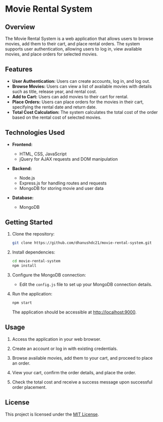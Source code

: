 # Movie Rental System

## Overview

The Movie Rental System is a web application that allows users to browse movies, add them to their cart, and place rental orders. The system supports user authentication, allowing users to log in, view available movies, and place orders for selected movies.

## Features

- **User Authentication:** Users can create accounts, log in, and log out.
- **Browse Movies:** Users can view a list of available movies with details such as title, release year, and rental cost.
- **Add to Cart:** Users can add movies to their cart for rental.
- **Place Orders:** Users can place orders for the movies in their cart, specifying the rental date and return date.
- **Total Cost Calculation:** The system calculates the total cost of the order based on the rental cost of selected movies.

## Technologies Used

- **Frontend:**
  - HTML, CSS, JavaScript
  - jQuery for AJAX requests and DOM manipulation

- **Backend:**
  - Node.js
  - Express.js for handling routes and requests
  - MongoDB for storing movie and user data

- **Database:**
  - MongoDB

## Getting Started

1. Clone the repository:

    ```bash
    git clone https://github.com/dhanushdc21/movie-rental-system.git
    ```

2. Install dependencies:

    ```bash
    cd movie-rental-system
    npm install
    ```

3. Configure the MongoDB connection:
    - Edit the `config.js` file to set up your MongoDB connection details.

4. Run the application:

    ```bash
    npm start
    ```

    The application should be accessible at [http://localhost:9000](http://localhost:9000).

## Usage

1. Access the application in your web browser.

2. Create an account or log in with existing credentials.

3. Browse available movies, add them to your cart, and proceed to place an order.

4. View your cart, confirm the order details, and place the order.

5. Check the total cost and receive a success message upon successful order placement.

## License

This project is licensed under the [MIT License](LICENSE).

